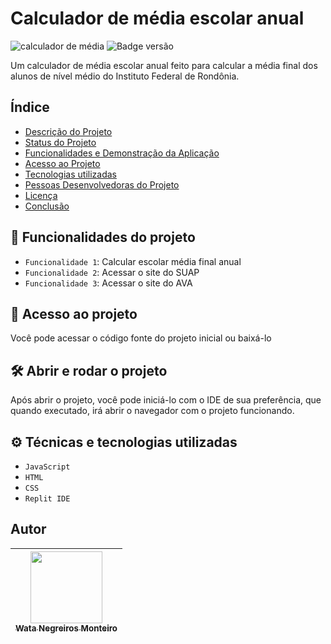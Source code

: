 # Calculador de média escolar anual
![calculador de média](https://user-images.githubusercontent.com/90472705/194309553-50d50766-0ae0-43b1-953f-95358509f771.png)
![Badge versão](http://img.shields.io/static/v1?label=VERSÃO&message=%201.0&color=GREEN&style=for-the-badge)

Um calculador de média escolar anual feito para calcular a média final dos alunos de nível médio do Instituto Federal de Rondônia.

## Índice 
* [Descrição do Projeto](#descrição-do-projeto)
* [Status do Projeto](#status-do-Projeto)
* [Funcionalidades e Demonstração da Aplicação](#funcionalidades-e-demonstração-da-aplicação)
* [Acesso ao Projeto](#acesso-ao-projeto)
* [Tecnologias utilizadas](#tecnologias-utilizadas)
* [Pessoas Desenvolvedoras do Projeto](#pessoas-desenvolvedoras)
* [Licença](#licença)
* [Conclusão](#conclusão)

## :hammer: Funcionalidades do projeto

- `Funcionalidade 1`: Calcular escolar média final anual
- `Funcionalidade 2`: Acessar o site do SUAP
- `Funcionalidade 3`: Acessar o site do AVA

## 📁 Acesso ao projeto

Você pode acessar o código fonte do projeto inicial ou baixá-lo

## 🛠️ Abrir e rodar o projeto

Após abrir o projeto, você pode iniciá-lo com o IDE de sua preferência, que quando executado, irá abrir o navegador com o projeto funcionando.

## ⚙️ Técnicas e tecnologias utilizadas

- ``JavaScript``
- ``HTML``
- ``CSS``
- ``Replit IDE``

## Autor

| [<img src="https://avatars.githubusercontent.com/u/90472705?v=4" width=115><br><sub>Wata Negreiros Monteiro</sub>](https://github.com/WataNegreirosMonteiro) |  
| :---: | 
